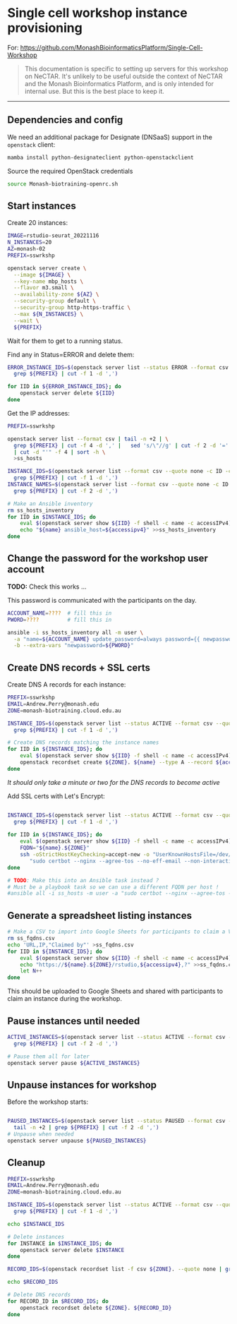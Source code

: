 # Single cell workshop instance provisioning

For: https://github.com/MonashBioinformaticsPlatform/Single-Cell-Workshop

> This documentation is specific to setting up servers for this workshop on NeCTAR.
> It's unlikely to be useful outside the context of NeCTAR and the Monash Bioinformatics Platform, and is only intended for internal use.
> But this is the best place to keep it.

----

## Dependencies and config

We need an additional package for Designate (DNSaaS) support in the `openstack` client:
```bash
mamba install python-designateclient python-openstackclient
```

Source the required OpenStack credentials
```bash
source Monash-biotraining-openrc.sh
```

## Start instances

Create 20 instances:
```bash
IMAGE=rstudio-seurat_20221116
N_INSTANCES=20
AZ=monash-02
PREFIX=sswrkshp

openstack server create \
  --image ${IMAGE} \
  --key-name mbp_hosts \
  --flavor m3.small \
  --availability-zone ${AZ} \
  --security-group default \
  --security-group http-https-traffic \
  --max ${N_INSTANCES} \
  --wait \
  ${PREFIX}
```

Wait for them to get to a running status.

Find any in Status=ERROR and delete them:
```bash
ERROR_INSTANCE_IDS=$(openstack server list --status ERROR --format csv --quote none -c ID -c Name | tail -n +2 | \
  grep ${PREFIX} | cut -f 1 -d ',')

for IID in ${ERROR_INSTANCE_IDS}; do
    openstack server delete ${IID}
done
```

Get the IP addresses:
```bash
PREFIX=sswrkshp

openstack server list --format csv | tail -n +2 | \
  grep ${PREFIX} | cut -f 4 -d ',' |   sed 's/\"//g' | cut -f 2 -d '=' | grep . \
  | cut -d "'" -f 4 | sort -h \
  >ss_hosts

INSTANCE_IDS=$(openstack server list --format csv --quote none -c ID -c Name | tail -n +2 | \
  grep ${PREFIX} | cut -f 1 -d ',')
INSTANCE_NAMES=$(openstack server list --format csv --quote none -c ID -c Name | tail -n +2 | \
  grep ${PREFIX} | cut -f 2 -d ',')

# Make an Ansible inventory
rm ss_hosts_inventory
for IID in $INSTANCE_IDS; do
    eval $(openstack server show ${IID} -f shell -c name -c accessIPv4)
    echo "${name} ansible_host=${accessipv4}" >>ss_hosts_inventory
done
```

## Change the password for the workshop user account
**TODO:** Check this works ...

This password is communicated with the participants on the day.

```bash
ACCOUNT_NAME=????  # fill this in
PWORD=????         # fill this in

ansible -i ss_hosts_inventory all -m user \
  -a "name=${ACCOUNT_NAME} update_password=always password={{ newpassword|password_hash('sha512') }}" \
  -b --extra-vars "newpassword=${PWORD}"
```

## Create DNS records + SSL certs

Create DNS A records for each instance:
```bash
PREFIX=sswrkshp
EMAIL=Andrew.Perry@monash.edu
ZONE=monash-biotraining.cloud.edu.au

INSTANCE_IDS=$(openstack server list --status ACTIVE --format csv --quote none -c ID -c Name | tail -n +2 | \
  grep ${PREFIX} | cut -f 1 -d ',')

# Create DNS records matching the instance names
for IID in ${INSTANCE_IDS}; do
    eval $(openstack server show ${IID} -f shell -c name -c accessIPv4)
    openstack recordset create ${ZONE}. ${name} --type A --record ${accessipv4}
done
```

_It should only take a minute or two for the DNS records to become active_

Add SSL certs with Let's Encrypt:
``` bash

INSTANCE_IDS=$(openstack server list --status ACTIVE --format csv --quote none -c ID -c Name | tail -n +2 | \
  grep ${PREFIX} | cut -f 1 -d ',')
  
for IID in ${INSTANCE_IDS}; do
    eval $(openstack server show ${IID} -f shell -c name -c accessIPv4)
    FQDN="${name}.${ZONE}"
    ssh -oStrictHostKeyChecking=accept-new -o "UserKnownHostsFile=/dev/null" ubuntu@${FQDN} \
       "sudo certbot --nginx --agree-tos --no-eff-email --non-interactive --redirect -d ${FQDN} -m ${EMAIL} --post-hook \"systemctl reload nginx.service\""
done

# TODO: Make this into an Ansible task instead ?
# Must be a playbook task so we can use a different FQDN per host !
#ansible all -i ss_hosts -m user -a "sudo certbot --nginx --agree-tos --no-eff-email --non-interactive --redirect -d ${FQDN} -m ${EMAIL} --post-hook \"systemctl reload nginx.service\"" -u ubuntu --become
```

## Generate a spreadsheet listing instances
```bash
# Make a CSV to import into Google Sheets for participants to claim a VM
rm ss_fqdns.csv
echo 'URL,IP,"Claimed by"' >ss_fqdns.csv
for IID in ${INSTANCE_IDS}; do
    eval $(openstack server show ${IID} -f shell -c name -c accessIPv4)
    echo "https://${name}.${ZONE}/rstudio,${accessipv4},?" >>ss_fqdns.csv
    let N++
done
```

This should be uploaded to Google Sheets and shared with participants to claim an instance during the workshop.

## Pause instances until needed

```bash
ACTIVE_INSTANCES=$(openstack server list --status ACTIVE --format csv --quote none -c ID -c Name | tail -n +2 | \
  grep ${PREFIX} | cut -f 2 -d ',')

# Pause them all for later
openstack server pause ${ACTIVE_INSTANCES}
```

## Unpause instances for workshop

Before the workshop starts:
```bash

PAUSED_INSTANCES=$(openstack server list --status PAUSED --format csv --quote none -c ID -c Name | \
  tail -n +2 | grep ${PREFIX} | cut -f 2 -d ',')
# Unpause when needed
openstack server unpause ${PAUSED_INSTANCES}
```

## Cleanup
```bash
PREFIX=sswrkshp
EMAIL=Andrew.Perry@monash.edu
ZONE=monash-biotraining.cloud.edu.au

INSTANCE_IDS=$(openstack server list --status ACTIVE --format csv --quote none -c ID -c Name | tail -n +2 | \
  grep ${PREFIX} | cut -f 1 -d ',')

echo $INSTANCE_IDS

# Delete instances
for INSTANCE in $INSTANCE_IDS; do
    openstack server delete $INSTANCE
done

RECORD_IDS=$(openstack recordset list -f csv ${ZONE}. --quote none | grep ${PREFIX} | cut -d, -f 1)

echo $RECORD_IDS

# Delete DNS records
for RECORD_ID in $RECORD_IDS; do
    openstack recordset delete ${ZONE}. ${RECORD_ID}
done
```

